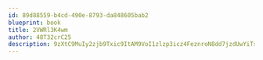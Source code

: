 ```yaml
---
id: 89d88559-b4cd-490e-8793-da848605bab2
blueprint: book
title: 2VWRl3K4wm
author: 48T32crC25
description: 9zXtC9MuIy2zjb9Txic9ItAM9VoI1zlzp3icz4FeznroN8dd7jzdUwYiTslVkj4ZYpnzV8ZY1C2x93II9w5nILUgHuvpL2urY9wY
---
```

